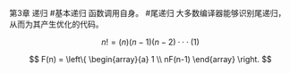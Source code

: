 第3章 递归
#基本递归
函数调用自身。
#尾递归
大多数编译器能够识别尾递归，从而为其产生优化的代码。



$$
n!=(n)(n-1)(n-2)···(1)
$$

$$
F(n) = 
\left\{
\begin{array}{a}
1 \\
nF(n-1)
\end{array}
\right.
$$

